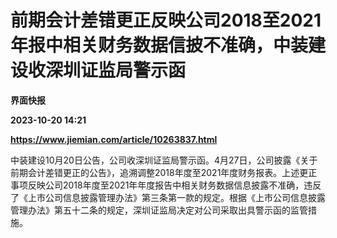 # 前期会计差错更正反映公司2018至2021年报中相关财务数据信披不准确，中装建设收深圳证监局警示函
**界面快报**

**2023-10-20 14:21**

**https://www.jiemian.com/article/10263837.html**

中装建设10月20日公告，公司收深圳证监局警示函。4月27日，公司披露《关于前期会计差错更正的公告》，追溯调整2018年度至2021年度财务报表。上述更正事项反映公司2018年度至2021年年度报告中相关财务数据信息披露不准确，违反了《上市公司信息披露管理办法》第三条第一款的规定。根据《上市公司信息披露管理办法》第五十二条的规定，深圳证监局决定对公司采取出具警示函的监管措施。